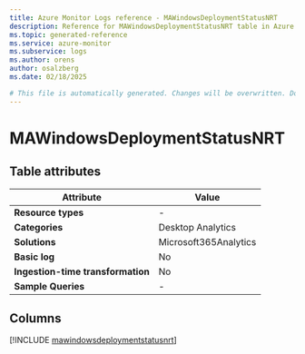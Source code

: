 ```yaml
---
title: Azure Monitor Logs reference - MAWindowsDeploymentStatusNRT
description: Reference for MAWindowsDeploymentStatusNRT table in Azure Monitor Logs.
ms.topic: generated-reference
ms.service: azure-monitor
ms.subservice: logs
ms.author: orens
author: osalzberg
ms.date: 02/18/2025

# This file is automatically generated. Changes will be overwritten. Do not change this file directly.
---
```


# MAWindowsDeploymentStatusNRT




## Table attributes

|Attribute|Value|
|---|---|
|**Resource types**|-|
|**Categories**|Desktop Analytics|
|**Solutions**| Microsoft365Analytics|
|**Basic log**|No|
|**Ingestion-time transformation**|No|
|**Sample Queries**|-|



## Columns
  
[!INCLUDE [mawindowsdeploymentstatusnrt](~/reusable-content/ce-skilling/azure/includes/azure-monitor/reference/tables/mawindowsdeploymentstatusnrt-include.md)]

